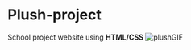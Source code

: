 # Plush-project
School project website using **HTML/CSS**
![plushGIF](https://user-images.githubusercontent.com/34774750/210175587-f53080b9-22ea-4186-ada6-db1618f79a89.gif)

